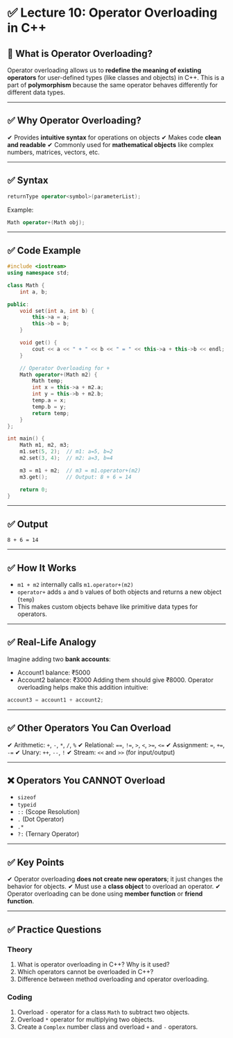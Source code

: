 
# ✅ Lecture 10: Operator Overloading in C++


## **📌 What is Operator Overloading?**

Operator overloading allows us to **redefine the meaning of existing operators** for user-defined types (like classes and objects) in C++.
This is a part of **polymorphism** because the same operator behaves differently for different data types.

---

## **✅ Why Operator Overloading?**

✔ Provides **intuitive syntax** for operations on objects
✔ Makes code **clean and readable**
✔ Commonly used for **mathematical objects** like complex numbers, matrices, vectors, etc.

---

## **✅ Syntax**

```cpp
returnType operator<symbol>(parameterList);
```

Example:

```cpp
Math operator+(Math obj);
```

---

## **✅ Code Example**

```cpp
#include <iostream>
using namespace std;

class Math {
    int a, b;

public:
    void set(int a, int b) {
        this->a = a;
        this->b = b;
    }

    void get() {
        cout << a << " + " << b << " = " << this->a + this->b << endl;
    }

    // Operator Overloading for +
    Math operator+(Math m2) {
        Math temp;
        int x = this->a + m2.a;
        int y = this->b + m2.b;
        temp.a = x;
        temp.b = y;
        return temp;
    }
};

int main() {
    Math m1, m2, m3;
    m1.set(5, 2);  // m1: a=5, b=2
    m2.set(3, 4);  // m2: a=3, b=4

    m3 = m1 + m2;  // m3 = m1.operator+(m2)
    m3.get();      // Output: 8 + 6 = 14

    return 0;
}
```

---

## **✅ Output**

```
8 + 6 = 14
```

---

## **✅ How It Works**

* `m1 + m2` internally calls `m1.operator+(m2)`
* `operator+` adds `a` and `b` values of both objects and returns a new object (`temp`)
* This makes custom objects behave like primitive data types for operators.

---

## **✅ Real-Life Analogy**

Imagine adding two **bank accounts**:

* Account1 balance: ₹5000
* Account2 balance: ₹3000
  Adding them should give ₹8000.
  Operator overloading helps make this addition intuitive:

```cpp
account3 = account1 + account2;
```

---

## **✅ Other Operators You Can Overload**

✔ Arithmetic: `+`, `-`, `*`, `/`, `%`
✔ Relational: `==`, `!=`, `>`, `<`, `>=`, `<=`
✔ Assignment: `=`, `+=`, `-=`
✔ Unary: `++`, `--`, `!`
✔ Stream: `<<` and `>>` (for input/output)

---

## **❌ Operators You CANNOT Overload**

* `sizeof`
* `typeid`
* `::` (Scope Resolution)
* `.` (Dot Operator)
* `.*`
* `?:` (Ternary Operator)

---

## **✅ Key Points**

✔ Operator overloading **does not create new operators**; it just changes the behavior for objects.
✔ Must use a **class object** to overload an operator.
✔ Operator overloading can be done using **member function** or **friend function**.

---

## **✅ Practice Questions**

### **Theory**

1. What is operator overloading in C++? Why is it used?
2. Which operators cannot be overloaded in C++?
3. Difference between method overloading and operator overloading.

### **Coding**

1. Overload `-` operator for a class `Math` to subtract two objects.
2. Overload `*` operator for multiplying two objects.
3. Create a `Complex` number class and overload `+` and `-` operators.
